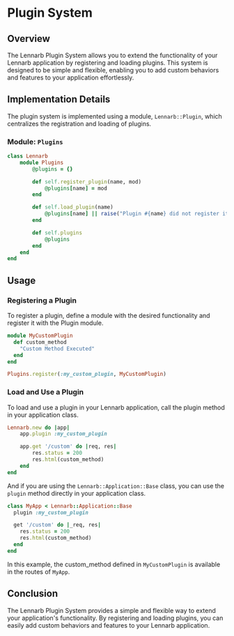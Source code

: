 # Plugin System

## Overview

The Lennarb Plugin System allows you to extend the functionality of your Lennarb application by registering and loading plugins. This system is designed to be simple and flexible, enabling you to add custom behaviors and features to your application effortlessly.

## Implementation Details

The plugin system is implemented using a module, `Lennarb::Plugin`, which centralizes the registration and loading of plugins.

### Module: `Plugins`

```ruby
class Lennarb
	module Plugins
		@plugins = {}

		def self.register_plugin(name, mod)
			@plugins[name] = mod
		end

		def self.load_plugin(name)
			@plugins[name] || raise("Plugin #{name} did not register itself correctly")
		end

		def self.plugins
			@plugins
		end
	end
end
```

## Usage

### Registering a Plugin

To register a plugin, define a module with the desired functionality and register it with the Plugin module.

```ruby
module MyCustomPlugin
  def custom_method
    "Custom Method Executed"
  end
end

Plugins.register(:my_custom_plugin, MyCustomPlugin)
```

### Load and Use a Plugin

To load and use a plugin in your Lennarb application, call the plugin method in your application class.

```ruby
Lennarb.new do |app|
	app.plugin :my_custom_plugin

	app.get '/custom' do |req, res|
		res.status = 200
		res.html(custom_method)
	end
end
```

And if you are using the `Lennarb::Application::Base` class, you can use the `plugin` method directly in your application class.

```ruby
class MyApp < Lennarb::Application::Base
  plugin :my_custom_plugin

  get '/custom' do |_req, res|
    res.status = 200
    res.html(custom_method)
  end
end
```

In this example, the custom_method defined in `MyCustomPlugin` is available in the routes of `MyApp`.

## Conclusion

The Lennarb Plugin System provides a simple and flexible way to extend your application's functionality. By registering and loading plugins, you can easily add custom behaviors and features to your Lennarb application.

